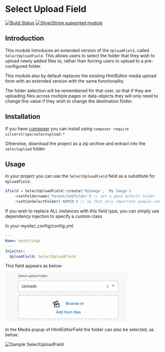 # Select Upload Field

[![Build Status](https://travis-ci.org/silverstripe/silverstripe-selectupload.svg?branch=master)](https://travis-ci.org/silverstripe/silverstripe-selectupload)
[![SilverStripe supported module](https://img.shields.io/badge/silverstripe-supported-0071C4.svg)](https://www.silverstripe.org/software/addons/silverstripe-commercially-supported-module-list/)

## Introduction

This module introduces an extended version of the `UploadField`, called `SelectUploadField`.
This allows users to select the folder that they wish to upload newly added files to,
rather than forcing users to upload to a pre-configured folder.

This module also by default replaces the existing HtmlEditor media upload form with an
extended version with the same functionality.

The folder selection will be remembered for that user, so that if they are uploading files
across multiple pages or data-objects they will only need to change this value if they wish to
change the destination folder.

## Installation

If you have [composer](https://getcomposer.org/) you can install using `composer require silverstripe/selectupload:*`

Otherwise, download the project as a zip archive and extract into the `selectupload` folder.

## Usage

In your project you can use the `SelectUploadField` field as a substitute for `UploadField`.

```php
$field = SelectUploadField::create('MyImage', 'My Image')
	->setFoldername('Parent/Subfolder') // set a good default folder
	->setCanSelectFolder('ADMIN') // So that only important people can select any folder
```

If you wish to replace ALL instances with this field type, you can simply use dependency injection
to specify a custom class

In your mysite/_config/config.yml

```yml
---
Name: mysettings
---
Injector:
  UploadField: SelectUploadField
```

This field appears as below:

![Sample SelectUploadField](docs/en/_images/SelectUpload.png)

In the Media popup of HtmlEditorField the folder can also be selected, as below:

![Sample SelectUploadField](docs/en/_images/MediaForm.png)
